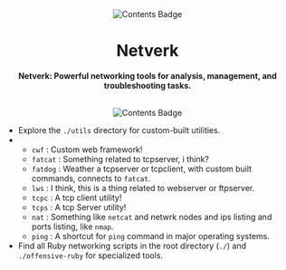 
<div align="center">
 <img src="https://img.shields.io/badge/Welcome-yellow?style=for-the-badge" alt="Contents Badge">
</div>

<div align="center">
 <h1>Netverk</h1>
 <b>Netverk: Powerful networking tools for analysis, management, and troubleshooting tasks.</b>
</div>

<br>

<p align="center">
  <img src="https://img.shields.io/badge/Contents-yellow?style=for-the-badge" alt="Contents Badge">
</p>

- Explore the `./utils` directory for custom-built utilities.
- - `cwf` : Custom web framework!
  - `fatcat` : Something related to tcpserver, i think?
  - `fatdog` : Weather a tcpserver or tcpclient, with custom built commands, connects to `fatcat`.
  - `lws` : I think, this is a thing related to webserver or ftpserver.
  - `tcpc` : A tcp client utility!
  - `tcps` : A tcp Server utility!
  - `nat` : Something like `netcat` and netwrk nodes and ips listing and ports listing, like `nmap`.
  - `ping` : A shortcut for `ping` command in major operating systems.
- Find all Ruby networking scripts in the root directory (`./`) and `./offensive-ruby` for specialized tools.
